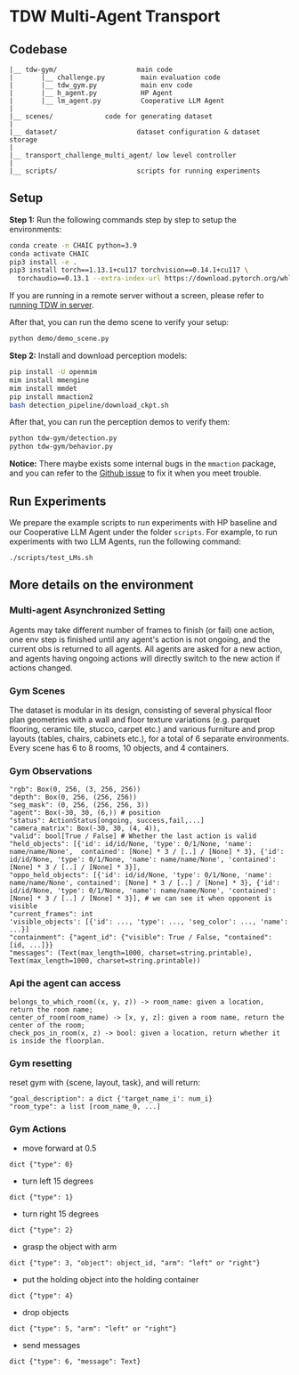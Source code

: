 # TDW Multi-Agent Transport

## Codebase

```
|__ tdw-gym/ 					main code
|       |__ challenge.py         main evaluation code
|       |__ tdw_gym.py           main env code
|       |__ h_agent.py           HP Agent
|       |__ lm_agent.py          Cooperative LLM Agent
|
|__ scenes/ 			code for generating dataset
|
|__ dataset/ 					dataset configuration & dataset storage
|
|__ transport_challenge_multi_agent/ low level controller
|
|__ scripts/ 					scripts for running experiments
```

## Setup

**Step 1:** Run the following commands step by step to setup the environments:

```bash
conda create -n CHAIC python=3.9
conda activate CHAIC
pip3 install -e .
pip3 install torch==1.13.1+cu117 torchvision==0.14.1+cu117 \
  torchaudio==0.13.1 --extra-index-url https://download.pytorch.org/whl/cu117
```

If you are running in a remote server without a screen, please refer to [running TDW in server](https://github.com/threedworld-mit/tdw/blob/master/Documentation/lessons/setup/server.md).

After that, you can run the demo scene to verify your setup:

```bash
python demo/demo_scene.py
```

**Step 2:** Install and download perception models:

```bash
pip install -U openmim
mim install mmengine
mim install mmdet
pip install mmaction2
bash detection_pipeline/download_ckpt.sh
```

After that, you can run the perception demos to verify them:

```bash
python tdw-gym/detection.py
python tdw-gym/behavior.py
```

**Notice:** There maybe exists some internal bugs in the `mmaction` package, and you can refer to the [Github issue](https://github.com/open-mmlab/mmaction2/issues/2714) to fix it when you meet trouble.

## Run Experiments

We prepare the example scripts to run experiments with HP baseline and our Cooperative LLM Agent under the folder `scripts`. For example, to run experiments with two LLM Agents, run the following command:


```
./scripts/test_LMs.sh
```

## More details on the environment

### Multi-agent Asynchronized Setting

Agents may take different number of frames to finish (or fail) one action, one env step is finished until any agent's action is not ongoing, and the current obs is returned to all agents.
All agents are asked for a new action, and agents having ongoing actions will directly switch to the new action if actions changed. 

### Gym Scenes

The dataset is modular in its design, consisting of several physical floor plan geometries with a wall and floor texture 
variations (e.g. parquet flooring, ceramic tile, stucco, carpet etc.) and various furniture and prop layouts (tables, 
chairs, cabinets etc.), for a total of 6 separate environments. Every scene has 6 to 8 rooms, 10 objects, and 4 containers.

### Gym Observations
```
"rgb": Box(0, 256, (3, 256, 256))
"depth": Box(0, 256, (256, 256))
"seg_mask": (0, 256, (256, 256, 3))
"agent": Box(-30, 30, (6,)) # position
"status": ActionStatus[ongoing, success,fail,...]
"camera_matrix": Box(-30, 30, (4, 4)),
"valid": bool[True / False] # Whether the last action is valid
"held_objects": [{'id': id/id/None, 'type': 0/1/None, 'name': name/name/None',  contained': [None] * 3 / [..] / [None] * 3}, {'id': id/id/None, 'type': 0/1/None, 'name': name/name/None', 'contained': [None] * 3 / [..] / [None] * 3}],
"oppo_held_objects": [{'id': id/id/None, 'type': 0/1/None, 'name': name/name/None', contained': [None] * 3 / [..] / [None] * 3}, {'id': id/id/None, 'type': 0/1/None, 'name': name/name/None', 'contained': [None] * 3 / [..] / [None] * 3}], # we can see it when opponent is visible
"current_frames": int
'visible_objects': [{'id': ..., 'type': ..., 'seg_color': ..., 'name': ...}]
"containment": {"agent_id": {"visible": True / False, "contained": [id, ...]}}
"messages": (Text(max_length=1000, charset=string.printable), Text(max_length=1000, charset=string.printable))
```

### Api the agent can access
```
belongs_to_which_room((x, y, z)) -> room_name: given a location, return the room name;
center_of_room(room_name) -> [x, y, z]: given a room name, return the center of the room;
check_pos_in_room(x, z) -> bool: given a location, return whether it is inside the floorplan.
```

### Gym resetting
reset gym with {scene, layout, task}, and will return:
```
"goal_description": a dict {'target_name_i': num_i}
"room_type": a list [room_name_0, ...]
```

### Gym Actions
* move forward at 0.5
```
dict {"type": 0} 
```
* turn left 15 degrees
```
dict {"type": 1} 
```
* turn right 15 degrees
```
dict {"type": 2} 
```
* grasp the object with arm
```
dict {"type": 3, "object": object_id, "arm": "left" or "right"} 
```
* put the holding object into the holding container
```
dict {"type": 4} 
```
* drop objects
```
dict {"type": 5, "arm": "left" or "right"}
```
* send messages
```
dict {"type": 6, "message": Text}
```
